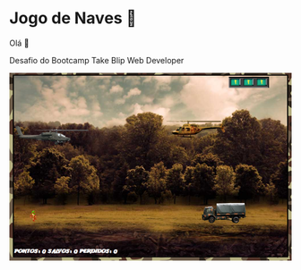 # Jogo de Naves 🚁

Olá 👋

Desafio do Bootcamp Take Blip Web Developer

<div align="center">
    <img src=exemplo.png>
</div>


